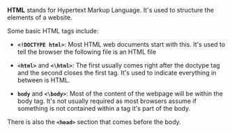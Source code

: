**HTML** stands for Hypertext Markup Language. It's used to structure the elements of a website.

Some basic HTML tags include:

* **`<!DOCTYPE html>`**: Most HTML web documents start with this. It's used to tell the browser the following file is an HTML file

* **`<html>`** and **`<\html>`**: The first usually comes right after the doctype tag and the second closes the first tag. It's used to indicate everything in between is HTML.

* **`body`** and **`<\body>`**: Most of the content of the webpage will be within the body tag. It's not usually required as most browsers assume if something is not contained within a tag it's part of the body.

There is also the **`<head>`** section that comes before the body.
